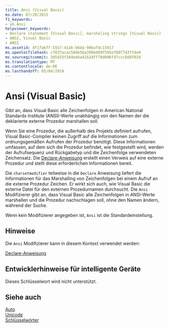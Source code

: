 ```yaml
---
title: Ansi (Visual Basic)
ms.date: 07/20/2015
f1_keywords:
- vb.Ansi
helpviewer_keywords:
- Declare statement [Visual Basic], marshaling strings [Visual Basic]
- ANSI, Visual Basic
- ANSI
ms.assetid: 4f1fa6ff-5557-41ab-b6da-90baf4c15917
ms.openlocfilehash: c7037acac58de56a396bd89f595ef897743ff4e9
ms.sourcegitcommit: 3d5d33f384eeba41b2dff79d096f47ccc8d8f03d
ms.translationtype: MT
ms.contentlocale: de-DE
ms.lasthandoff: 05/04/2018
---
```

# <a name="ansi-visual-basic"></a>Ansi (Visual Basic)
Gibt an, dass Visual Basic alle Zeichenfolgen in American National Standards Institute (ANSI)-Werte unabhängig von den Namen der die deklarierte externe Prozedur marshallen soll.  
  
 Wenn Sie eine Prozedur, die außerhalb des Projekts definiert aufrufen, Visual Basic-Compiler keinen Zugriff auf die Informationen zum ordnungsgemäßen Aufrufen der Prozedur benötigt. Diese Informationen umfassen, auf dem sich die Prozedur befindet, wie festgestellt wird, werden der Aufrufsequenz und Rückgabetyp und die Zeichenfolge verwendeten Zeichensatz. Die [Declare-Anweisung](../../../visual-basic/language-reference/statements/declare-statement.md) erstellt einen Verweis auf eine externe Prozedur und stellt diese erforderlichen Informationen bereit.  
  
 Die `charsetmodifier` teilweise in die `Declare` Anweisung liefert die Informationen für das Marshalling von Zeichenfolgen bei einem Aufruf an die externe Prozedur Zeichen. Er wirkt sich auch, wie Visual Basic die externe Datei für den externen Prozedurnamen durchsucht. Die `Ansi` Modifizierer gibt an, dass Visual Basic alle Zeichenfolgen in ANSI-Werte marshallen und die Prozedur nachschlagen soll, ohne den Namen ändern, während der Suche.  
  
 Wenn kein Modifizierer angegeben ist, `Ansi` ist die Standardeinstellung.  
  
## <a name="remarks"></a>Hinweise  
 Die `Ansi` Modifizierer kann in diesem Kontext verwendet werden:  
  
 [Declare-Anweisung](../../../visual-basic/language-reference/statements/declare-statement.md)  
  
## <a name="smart-device-developer-notes"></a>Entwicklerhinweise für intelligente Geräte  
 Dieses Schlüsselwort wird nicht unterstützt.  
  
## <a name="see-also"></a>Siehe auch  
 [Auto](../../../visual-basic/language-reference/modifiers/auto.md)  
 [Unicode](../../../visual-basic/language-reference/modifiers/unicode.md)  
 [Schlüsselwörter](../../../visual-basic/language-reference/keywords/index.md)
